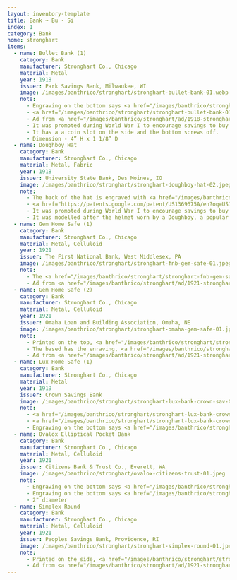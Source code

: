 ```yaml
---
layout: inventory-template
title: Bank ~ Bu - Si
index: 1
category: Bank
home: stronghart
items:
  - name: Bullet Bank (1)
    category: Bank
    manufacturer: Stronghart Co., Chicago
    material: Metal
    year: 1918
    issuer: Park Savings Bank, Milwaukee, WI
    image: /images/banthrico/stronghart/stronghart-bullet-bank-01.webp
    note: 
      - Engraving on the bottom says <a href="/images/banthrico/stronghart/stronghart-bullet-bank-01.webp" data-lightbox="Bullet-Bank-(1)">MFG BY STRONGHART CO. PAT. APPLIED FOR CHICAGO</a>.
      - <a href="/images/banthrico/stronghart/stronghart-bullet-bank-01.webp" data-lightbox="Bullet-Bank-(1)">Side view with the coin slot</a>
      - Ad from <a href="/images/banthrico/stronghart/ad/1918-stronghart-bullet-bank-ad.png" data-lightbox="Bullet-Bank-(1)">1918</a>
      - It was promoted during World War I to encourage savings to buy US Liberty Bonds.
      - It has a a coin slot on the side and the bottom screws off.
      - Dimension - 4” H x 1 1/8” D
  - name: Doughboy Hat
    category: Bank
    manufacturer: Stronghart Co., Chicago
    material: Metal, Fabric
    year: 1918
    issuer: University State Bank, Des Moines, IO
    image: /images/banthrico/stronghart/stronghart-doughboy-hat-02.jpeg
    note: 
      - The back of the hat is engraved with <a href="/images/banthrico/stronghart/stronghart-doughboy-hat-03.jpeg" data-lightbox="Doughboy-Hat">STRONGHART CO., CHICAGO. U.S.A PATENTED</a>
      - <a href="https://patents.google.com/patent/US1369675A/en?oq=US1369675A" target="_blank">Patent US1369675A</a>
      - It was promoted during World War I to encourage savings to buy US Liberty Bonds.
      - It was modelled after the helmet worn by a Doughboy, a popular nickname for the American infantryman during World War I.
  - name: Gem Home Safe (1)
    category: Bank
    manufacturer: Stronghart Co., Chicago
    material: Metal, Celluloid
    year: 1921
    issuer: The First National Bank, West Middlesex, PA
    image: /images/banthrico/stronghart/stronghart-fnb-gem-safe-01.jpeg
    note: 
      - The <a href="/images/banthrico/stronghart/stronghart-fnb-gem-safe-02.jpeg" data-lightbox="Gem-Home-Safe-(1)">other side</a> of the bank.
      - Ad from <a href="/images/banthrico/stronghart/ad/1921-stronghart-ad.png" data-lightbox="Gem-Home-Safe-(1)">1921</a>
  - name: Gem Home Safe (2)
    category: Bank
    manufacturer: Stronghart Co., Chicago
    material: Metal, Celluloid
    year: 1921
    issuer: Omaha Loan and Building Association, Omaha, NE
    image: /images/banthrico/stronghart/stronghart-omaha-gem-safe-01.jpeg
    note: 
      - Printed on the top, <a href="/images/banthrico/stronghart/stronghart-omaha-gem-safe-02.jpeg" data-lightbox="Gem-Home-Safe-2">OMAHA LOAN AND BUILDING ASSOCIATION. N.W. COR. 15TH & DODGE STS. FOUNDED 1883 ASSETS OVER $10,000,000.00.</a>
      - The based has the enraving, <a href="/images/banthrico/stronghart/stronghart-omaha-gem-safe-03.jpeg" data-lightbox="Gem-Home-Safe-3">The base is marked, IDEAL GEM BANK MANUFACTURED BY STRONGHART CO CHICAGO USA. PATENTED</a>
      - Ad from <a href="/images/banthrico/stronghart/ad/1921-stronghart-ad.png" data-lightbox="Gem-Home-Safe-2">1921</a>
  - name: Lux Home Safe (1)
    category: Bank
    manufacturer: Stronghart Co., Chicago
    material: Metal
    year: 1919
    issuer: Crown Savings Bank
    image: /images/banthrico/stronghart/stronghart-lux-bank-crown-sav-01.jpeg
    note: 
      - <a href="/images/banthrico/stronghart/stronghart-lux-bank-crown-sav-02.jpeg" data-lightbox="Lux-Home-Safe-1">Side view</a>
      - <a href="/images/banthrico/stronghart/stronghart-lux-bank-crown-sav-03.jpeg" data-lightbox="Lux-Home-Safe-1">Bottom of the bank</a> with the lid open.
      - Engraving on the bottom says <a href="/images/banthrico/stronghart/stronghart-lux-bank-crown-sav-04.jpeg" data-lightbox="Lux-Home-Safe-1">STRONGHART CO CHICAGO USA PATENTED</a>.
  - name: Ovalox Elliptical Pocket Bank
    category: Bank
    manufacturer: Stronghart Co., Chicago
    material: Metal, Celluloid
    year: 1921
    issuer: Citizens Bank & Trust Co., Everett, WA
    image: /images/banthrico/stronghart/ovalox-citizens-trust-01.jpeg
    note: 
      - Engraving on the bottom says <a href="/images/banthrico/stronghart/ovalox-citizens-trust-02.jpeg" data-lightbox=" Ovalox-Elliptical-Pocket-Bank">STRONGHART CO., CHGO, PAT</a>
      - Engraving on the bottom says <a href="/images/banthrico/stronghart/ovalox-citizens-trust-03.jpeg" data-lightbox=" Ovalox-Elliptical-Pocket-Bank">Coin slot</a>
      - 2" diameter
  - name: Simplex Round
    category: Bank
    manufacturer: Stronghart Co., Chicago
    material: Metal, Celluloid
    year: 1921
    issuer: Peoples Savings Bank, Providence, RI
    image: /images/banthrico/stronghart/stronghart-simplex-round-01.jpeg
    note: 
      - Printed on the side, <a href="/images/banthrico/stronghart/stronghart-simplex-round-02.jpeg" data-lightbox="Simplex-Round">STRONGHART CO., - CHGO., - PATD.</a>
      - Ad from <a href="/images/banthrico/stronghart/ad/1921-stronghart-ad.png" data-lightbox="Simplex-Round">1921</a>
---
```

